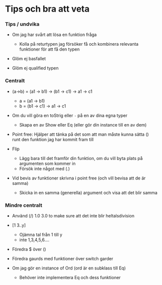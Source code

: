 # Tips och bra att veta

### Tips / undvika
* Om jag har svårt att lösa en funktion fråga
    * Kolla på returtypen jag försöker få och kombinera relevanta funktioner för att få den typen

* Glöm ej basfallet

* Glöm ej qualified typen

### Centralt
* (a->b) = (a1 -> b1) -> (b1 -> c1) -> a1 -> c1
    * a = (a1 -> b1)
    * b = (b1 -> c1) -> a1 -> c1

* Om du vill göra en toStrig eller `-` på en av dina egna typer
    * Skapa en av Show eller Eq (eller gör din instance till en av dem)

* Point free: Hjälper att tänka på det som att man måste kunna sätta () runt den funktion jag har kommit fram till

* Flip
    * Lägg bara till det framför din funktion, om du vill byta plats på argumenten som kommer in
    * Försök inte något med (.)


* Vid bevis av funktioner skrivna i point free (och vill bevisa att de är samma)
    * Skicka in en samma (generella) argument och visa att det blir samma


### Mindre centralt
* Använd (/) 1.0 3.0 to make sure att det inte blir heltalsdivision

* [1 3..y] 
    * Ojämna tal från 1 till y
    * inte 1,3,4,5,6....

* Föredra $ över ()

* Föredra gaurds med funktioner över switch garder

* Om jag gör en instance of Ord (ord är en subklass till Eq)
    * Behöver inte implementera Eq och dess funktioner




